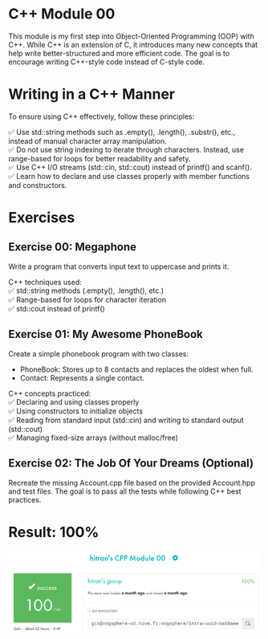 # C++ Module 00
This module is my first step into Object-Oriented Programming (OOP) with C++. While C++ is an extension of C, it introduces many new concepts that help write better-structured and more efficient code. The goal is to encourage writing C++-style code instead of C-style code.

# Writing in a C++ Manner
To ensure using C++ effectively, follow these principles:

✅ Use std::string methods such as .empty(), .length(), .substr(), etc., instead of manual character array manipulation.<br>
✅ Do not use string indexing to iterate through characters. Instead, use range-based for loops for better readability and safety.<br>
✅ Use C++ I/O streams (std::cin, std::cout) instead of printf() and scanf().<br>
✅ Learn how to declare and use classes properly with member functions and constructors.<br>

# Exercises
## Exercise 00: Megaphone
Write a program that converts input text to uppercase and prints it.

C++ techniques used:<br>
✅ std::string methods (.empty(), .length(), etc.)<br>
✅ Range-based for loops for character iteration<br>
✅ std::cout instead of printf()<br>

## Exercise 01: My Awesome PhoneBook
Create a simple phonebook program with two classes:
- PhoneBook: Stores up to 8 contacts and replaces the oldest when full.
- Contact: Represents a single contact.

C++ concepts practiced:<br>
✅ Declaring and using classes properly<br>
✅ Using constructors to initialize objects<br>
✅ Reading from standard input (std::cin) and writing to standard output (std::cout)<br>
✅ Managing fixed-size arrays (without malloc/free)<br>

## Exercise 02: The Job Of Your Dreams (Optional)
Recreate the missing Account.cpp file based on the provided Account.hpp and test files. The goal is to pass all the tests while following C++ best practices.

# Result: 100%

![Result](https://github.com/tranhieutrung/CPP/blob/main/CPP00/CPP00_result.png)
